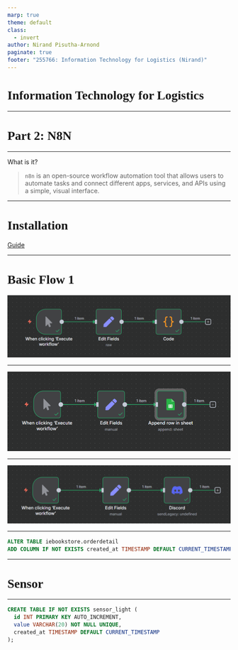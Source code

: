 ```yaml
---
marp: true
theme: default
class:
  - invert
author: Nirand Pisutha-Arnond
paginate: true
footer: "255766: Information Technology for Logistics (Nirand)"
---
```


<style>
@import url('https://fonts.googleapis.com/css2?family=Prompt:ital,wght@0,100;0,300;0,400;0,700;1,100;1,300;1,400;1,700&display=swap');

    :root {
    font-family: Prompt;
    --hl-color: #D57E7E;
}
h1 {
  font-family: Prompt
}
</style>

# Information Technology for Logistics

---

# Part 2: N8N

---

What is it?

> `n8n` is an open-source workflow automation tool that allows users to automate tasks and connect different apps, services, and APIs using a simple, visual interface.

---

# Installation

[Guide](https://github.com/nnnpooh/info-tech-logis-68/blob/main/src/T03_n8n/guides/n8n.md)

---

# Basic Flow 1

![alt text](img/paste-1757824472930.png)

---

![alt text](img/paste-1757843791470.png)

---

![alt text](img/paste-1757844075147.png)

---

```sql
ALTER TABLE iebookstore.orderdetail
ADD COLUMN IF NOT EXISTS created_at TIMESTAMP DEFAULT CURRENT_TIMESTAMP;
```

---

# Sensor

---

```sql
CREATE TABLE IF NOT EXISTS sensor_light (
  id INT PRIMARY KEY AUTO_INCREMENT,
  value VARCHAR(20) NOT NULL UNIQUE,
  created_at TIMESTAMP DEFAULT CURRENT_TIMESTAMP
);
```
